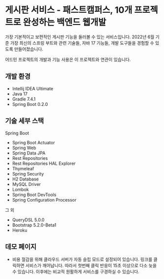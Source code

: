 # 게시판 서비스 - 패스트캠퍼스, 10개 프로젝트로 완성하는 백엔드 웹개발


가장 기본적이고 보편적인 게시판 기능을 둘러볼 수 있는 서비스입니다. 2022년 6월 기준 가장 최신의 스프링 부트와 관련 기술들, 자바 17 기능들, 개발 도구들을 경험할 수 있도록 만들어졌습니다. 

어드민 프로젝트의 개발과 기능 사용은 이 프로젝트와 연관이 있습니다.

## 개발 환경

* Intellij IDEA Ultimate 
* Java 17
* Gradle 7.4.1
* Spring Boot 0.2.0

## 기술 세부 스택

Spring Boot

* Spring Boot Actuator
* Spring Web
* Spring Data JPA
* Rest Repositories
* Rest Repositories HAL Explorer
* Thymeleaf
* Spring Security
* H2 Database
* MySQL Driver
* Lombok
* Spring Boot DevTools
* Spring Configuration Processor

그 외

* QueryDSL 5.0.0
* Bootstrap 5.2.0-Beta1
* Heroku

## 데모 페이지

* 비용 절감을 위해 클라우드 서버가 자동 슬립 모드로 설정되어 있습니다. 링크를 클릭하면 서비스가 깨어납니다. 따라서 첫번째 클릭 반응이 15초 이상으로 다소 늦을 수 있습니다. 이후에는 비교적 원활하게 서비스를 구경하실 수 있습니다.
